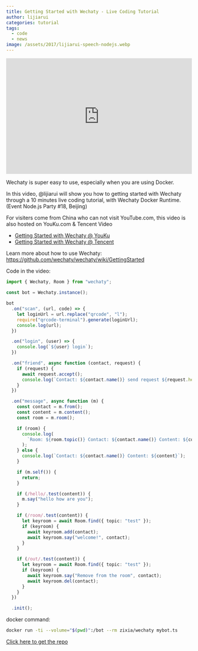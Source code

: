 ```yaml
---
title: Getting Started with Wechaty - Live Coding Tutorial
author: lijiarui
categories: tutorial
tags:
  - code
  - news
image: /assets/2017/lijiarui-speech-nodejs.webp
---
```


<div class="video-container" style="
    position: relative;
    padding-bottom:56.25%;
    padding-top:30px;
    height:0;
    overflow:hidden;
">
<iframe width="560" height="315" src="https://www.youtube.com/embed/IUDuxHaV9bQ?start=85" frameborder="0" allowfullscreen="" style="
    position: absolute;
    top:0;
    left:0;
    width:100%;
    height:100%;
"></iframe></div>

Wechaty is super easy to use, especially when you are using Docker.

In this video, @lijiarui will show you how to getting started with Wechaty through a 10 minutes live coding tutorial, with Wechaty Docker Runtime. (Event Node.js Party #18, Beijing)

For visiters come from China who can not visit YouTube.com, this video is also hosted on YouKu.com & Tencent Video

- [Getting Started with Wechaty @ YouKu](http://v.youku.com/v_show/id_XMTkyNDgzMjY5Ng==.html)
- [Getting Started with Wechaty @ Tencent](https://v.qq.com/x/page/b0363p9kg3q.html)

Learn more about how to use Wechaty: <https://github.com/wechaty/wechaty/wiki/GettingStarted>

Code in the video:

```typescript
import { Wechaty, Room } from "wechaty";

const bot = Wechaty.instance();

bot
  .on("scan", (url, code) => {
    let loginUrl = url.replace("qrcode", "l");
    require("qrcode-terminal").generate(loginUrl);
    console.log(url);
  })

  .on("login", (user) => {
    console.log(`${user} login`);
  })

  .on("friend", async function (contact, request) {
    if (request) {
      await request.accept();
      console.log(`Contact: ${contact.name()} send request ${request.hello}`);
    }
  })

  .on("message", async function (m) {
    const contact = m.from();
    const content = m.content();
    const room = m.room();

    if (room) {
      console.log(
        `Room: ${room.topic()} Contact: ${contact.name()} Content: ${content}`
      );
    } else {
      console.log(`Contact: ${contact.name()} Content: ${content}`);
    }

    if (m.self()) {
      return;
    }

    if (/hello/.test(content)) {
      m.say("hello how are you");
    }

    if (/room/.test(content)) {
      let keyroom = await Room.find({ topic: "test" });
      if (keyroom) {
        await keyroom.add(contact);
        await keyroom.say("welcome!", contact);
      }
    }

    if (/out/.test(content)) {
      let keyroom = await Room.find({ topic: "test" });
      if (keyroom) {
        await keyroom.say("Remove from the room", contact);
        await keyroom.del(contact);
      }
    }
  })

  .init();
```

docker command:

```sh
docker run -ti --volume="$(pwd)":/bot --rm zixia/wechaty mybot.ts
```

[Click here to get the repo](https://github.com/lijiarui/Getting-Started-with-Wechaty---Live-Coding-Tutorial "Click here to get the repo")

[ruirui-speech-nodejs-image]: /assets/2017/lijiarui-speech-nodejs.webp
